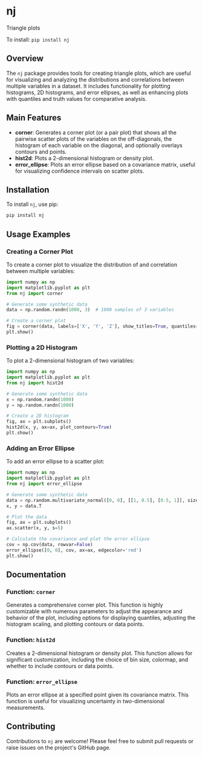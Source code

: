 # nj
Triangle plots

To install:	```pip install nj```

## Overview

The `nj` package provides tools for creating triangle plots, which are useful for visualizing and analyzing the distributions and correlations between multiple variables in a dataset. It includes functionality for plotting histograms, 2D histograms, and error ellipses, as well as enhancing plots with quantiles and truth values for comparative analysis.

## Main Features

- **corner**: Generates a corner plot (or a pair plot) that shows all the pairwise scatter plots of the variables on the off-diagonals, the histogram of each variable on the diagonal, and optionally overlays contours and points.
- **hist2d**: Plots a 2-dimensional histogram or density plot.
- **error_ellipse**: Plots an error ellipse based on a covariance matrix, useful for visualizing confidence intervals on scatter plots.

## Installation

To install `nj`, use pip:

```bash
pip install nj
```

## Usage Examples

### Creating a Corner Plot

To create a corner plot to visualize the distribution of and correlation between multiple variables:

```python
import numpy as np
import matplotlib.pyplot as plt
from nj import corner

# Generate some synthetic data
data = np.random.randn(1000, 3)  # 1000 samples of 3 variables

# Create a corner plot
fig = corner(data, labels=['X', 'Y', 'Z'], show_titles=True, quantiles=[0.16, 0.5, 0.84])
plt.show()
```

### Plotting a 2D Histogram

To plot a 2-dimensional histogram of two variables:

```python
import numpy as np
import matplotlib.pyplot as plt
from nj import hist2d

# Generate some synthetic data
x = np.random.randn(1000)
y = np.random.randn(1000)

# Create a 2D histogram
fig, ax = plt.subplots()
hist2d(x, y, ax=ax, plot_contours=True)
plt.show()
```

### Adding an Error Ellipse

To add an error ellipse to a scatter plot:

```python
import numpy as np
import matplotlib.pyplot as plt
from nj import error_ellipse

# Generate some synthetic data
data = np.random.multivariate_normal([0, 0], [[1, 0.5], [0.5, 1]], size=1000)
x, y = data.T

# Plot the data
fig, ax = plt.subplots()
ax.scatter(x, y, s=5)

# Calculate the covariance and plot the error ellipse
cov = np.cov(data, rowvar=False)
error_ellipse([0, 0], cov, ax=ax, edgecolor='red')
plt.show()
```

## Documentation

### Function: `corner`

Generates a comprehensive corner plot. This function is highly customizable with numerous parameters to adjust the appearance and behavior of the plot, including options for displaying quantiles, adjusting the histogram scaling, and plotting contours or data points.

### Function: `hist2d`

Creates a 2-dimensional histogram or density plot. This function allows for significant customization, including the choice of bin size, colormap, and whether to include contours or data points.

### Function: `error_ellipse`

Plots an error ellipse at a specified point given its covariance matrix. This function is useful for visualizing uncertainty in two-dimensional measurements.

## Contributing

Contributions to `nj` are welcome! Please feel free to submit pull requests or raise issues on the project's GitHub page.
